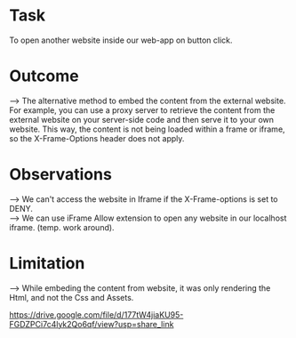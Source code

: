 # Task </br>
To open another website inside our web-app on button click.</br>

# Outcome </br>
--> The alternative method to embed the content from the external website. For example, you can use a proxy server to retrieve the content from the external website on your server-side code and then serve it to your own website. This way, the content is not being loaded within a frame or iframe, so the X-Frame-Options header does not apply.</br>

# Observations </br>
--> We can't access the website in Iframe if the X-Frame-options is set to DENY.</br>
--> We can use iFrame Allow extension to open any website in our localhost iframe. (temp. work around).</br>

# Limitation </br>
--> While embeding the content from website, it was only rendering the Html, and not the Css and Assets.

https://drive.google.com/file/d/177tW4jiaKU95-FGDZPCi7c4lyk2Qo6qf/view?usp=share_link
